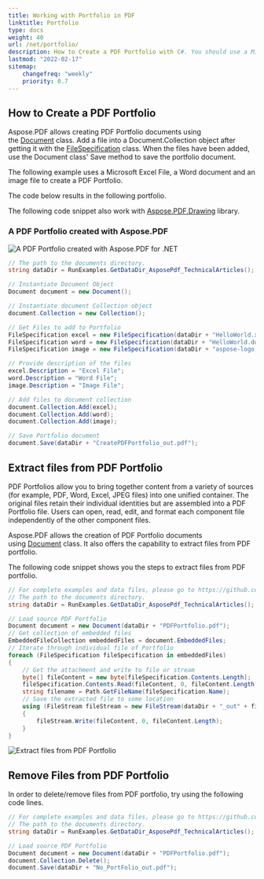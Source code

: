 ```yaml
---
title: Working with Portfolio in PDF
linktitle: Portfolio
type: docs
weight: 40
url: /net/portfolio/
description: How to Create a PDF Portfolio with C#. You should use a Microsoft Excel File, a Word document, and an image file to create a PDF Portfolio.
lastmod: "2022-02-17"
sitemap:
    changefreq: "weekly"
    priority: 0.7
---
```

<script type="application/ld+json">
{
    "@context": "https://schema.org",
    "@type": "TechArticle",
    "headline": "Working with Portfolio in PDF",
    "alternativeHeadline": "Create Portfolio in PDF document",
    "author": {
        "@type": "Person",
        "name":"Anastasiia Holub",
        "givenName": "Anastasiia",
        "familyName": "Holub",
        "url":"https://www.linkedin.com/in/anastasiia-holub-750430225/"
    },
    "genre": "pdf document generation in pdf",
    "keywords": "pdf, c#, portfolio",
    "wordcount": "302",
    "proficiencyLevel":"Beginner",
    "publisher": {
        "@type": "Organization",
        "name": "Aspose.PDF Doc Team",
        "url": "https://products.aspose.com/pdf",
        "logo": "https://www.aspose.cloud/templates/aspose/img/products/pdf/aspose_pdf-for-net.svg",
        "alternateName": "Aspose",
        "sameAs": [
            "https://facebook.com/aspose.pdf/",
            "https://twitter.com/asposepdf",
            "https://www.youtube.com/channel/UCmV9sEg_QWYPi6BJJs7ELOg/featured",
            "https://www.linkedin.com/company/aspose",
            "https://stackoverflow.com/questions/tagged/aspose",
            "https://aspose.quora.com/",
            "https://aspose.github.io/"
        ],
        "contactPoint": [
            {
                "@type": "ContactPoint",
                "telephone": "+1 903 306 1676",
                "contactType": "sales",
                "areaServed": "US",
                "availableLanguage": "en"
            },
            {
                "@type": "ContactPoint",
                "telephone": "+44 141 628 8900",
                "contactType": "sales",
                "areaServed": "GB",
                "availableLanguage": "en"
            },
            {
                "@type": "ContactPoint",
                "telephone": "+61 2 8006 6987",
                "contactType": "sales",
                "areaServed": "AU",
                "availableLanguage": "en"
            }
        ]
    },
    "url": "/net/portfolio/",
    "mainEntityOfPage": {
        "@type": "WebPage",
        "@id": "/net/portfolio/"
    },
    "dateModified": "2022-02-04",
    "description": "How to Create a PDF Portfolio with C#. You should use a Microsoft Excel File, a Word document, and an image file to create a PDF Portfolio."
}
</script>

## How to Create a PDF Portfolio

Aspose.PDF allows creating PDF Portfolio documents using the [Document](https://reference.aspose.com/pdf/net/aspose.pdf/document) class. Add a file into a Document.Collection object after getting it with the [FileSpecification](https://reference.aspose.com/pdf/net/aspose.pdf/filespecification) class. When the files have been added, use the Document class' Save method to save the portfolio document.

The following example uses a Microsoft Excel File, a Word document and an image file to create a PDF Portfolio.

The code below results in the following portfolio.

The following code snippet also work with [Aspose.PDF.Drawing](/pdf/net/drawing/) library.

### A PDF Portfolio created with Aspose.PDF

![A PDF Portfolio created with Aspose.PDF for .NET](working-with-pdf-portfolio_1.jpg)

```csharp
// The path to the documents directory.
string dataDir = RunExamples.GetDataDir_AsposePdf_TechnicalArticles();

// Instantiate Document Object
Document document = new Document();

// Instantiate document Collection object
document.Collection = new Collection();

// Get Files to add to Portfolio
FileSpecification excel = new FileSpecification(dataDir + "HelloWorld.xlsx");
FileSpecification word = new FileSpecification(dataDir + "HelloWorld.docx");
FileSpecification image = new FileSpecification(dataDir + "aspose-logo.jpg");

// Provide description of the files
excel.Description = "Excel File";
word.Description = "Word File";
image.Description = "Image File";

// Add files to document collection
document.Collection.Add(excel);
document.Collection.Add(word);
document.Collection.Add(image);

// Save Portfolio document
document.Save(dataDir + "CreatePDFPortfolio_out.pdf");
```

## Extract files from PDF Portfolio

PDF Portfolios allow you to bring together content from a variety of sources (for example, PDF, Word, Excel, JPEG files) into one unified container. The original files retain their individual identities but are assembled into a PDF Portfolio file. Users can open, read, edit, and format each component file independently of the other component files.

Aspose.PDF allows the creation of PDF Portfolio documents using [Document](https://reference.aspose.com/pdf/net/aspose.pdf/document) class. It also offers the capability to extract files from PDF portfolio.

The following code snippet shows you the steps to extract files from PDF portfolio.

```csharp
// For complete examples and data files, please go to https://github.com/aspose-pdf/Aspose.PDF-for-.NET
// The path to the documents directory.
string dataDir = RunExamples.GetDataDir_AsposePdf_TechnicalArticles();

// Load source PDF Portfolio
Document document = new Document(dataDir + "PDFPortfolio.pdf");
// Get collection of embedded files
EmbeddedFileCollection embeddedFiles = document.EmbeddedFiles;
// Iterate through individual file of Portfolio
foreach (FileSpecification fileSpecification in embeddedFiles)
{
    // Get the attachment and write to file or stream
    byte[] fileContent = new byte[fileSpecification.Contents.Length];
    fileSpecification.Contents.Read(fileContent, 0, fileContent.Length);
    string filename = Path.GetFileName(fileSpecification.Name);
    // Save the extracted file to some location
    using (FileStream fileStream = new FileStream(dataDir + "_out" + filename, FileMode.Create))
    {
        fileStream.Write(fileContent, 0, fileContent.Length);
    }
}
```

![Extract files from PDF Portfolio](working-with-pdf-portfolio_2.jpg)

## Remove Files from PDF Portfolio

In order to delete/remove files from PDF portfolio, try using the following code lines.

```csharp
// For complete examples and data files, please go to https://github.com/aspose-pdf/Aspose.PDF-for-.NET
// The path to the documents directory.
string dataDir = RunExamples.GetDataDir_AsposePdf_TechnicalArticles();

// Load source PDF Portfolio
Document document = new Document(dataDir + "PDFPortfolio.pdf");
document.Collection.Delete();
document.Save(dataDir + "No_PortFolio_out.pdf");
```

<script type="application/ld+json">
{
    "@context": "http://schema.org",
    "@type": "SoftwareApplication",
    "name": "Aspose.PDF for .NET Library",
    "image": "https://www.aspose.cloud/templates/aspose/img/products/pdf/aspose_pdf-for-net.svg",
    "url": "https://www.aspose.com/",
    "publisher": {
        "@type": "Organization",
        "name": "Aspose.PDF",
        "url": "https://products.aspose.com/pdf",
        "logo": "https://www.aspose.cloud/templates/aspose/img/products/pdf/aspose_pdf-for-net.svg",
        "alternateName": "Aspose",
        "sameAs": [
            "https://facebook.com/aspose.pdf/",
            "https://twitter.com/asposepdf",
            "https://www.youtube.com/channel/UCmV9sEg_QWYPi6BJJs7ELOg/featured",
            "https://www.linkedin.com/company/aspose",
            "https://stackoverflow.com/questions/tagged/aspose",
            "https://aspose.quora.com/",
            "https://aspose.github.io/"
        ],
        "contactPoint": [
            {
                "@type": "ContactPoint",
                "telephone": "+1 903 306 1676",
                "contactType": "sales",
                "areaServed": "US",
                "availableLanguage": "en"
            },
            {
                "@type": "ContactPoint",
                "telephone": "+44 141 628 8900",
                "contactType": "sales",
                "areaServed": "GB",
                "availableLanguage": "en"
            },
            {
                "@type": "ContactPoint",
                "telephone": "+61 2 8006 6987",
                "contactType": "sales",
                "areaServed": "AU",
                "availableLanguage": "en"
            }
        ]
    },
    "offers": {
        "@type": "Offer",
        "price": "1199",
        "priceCurrency": "USD"
    },
    "applicationCategory": "PDF Manipulation Library for .NET",
    "downloadUrl": "https://www.nuget.org/packages/Aspose.PDF/",
    "operatingSystem": "Windows, MacOS, Linux",
    "screenshot": "https://docs.aspose.com/pdf/net/create-pdf-document/screenshot.png",
    "softwareVersion": "2022.1",
    "aggregateRating": {
        "@type": "AggregateRating",
        "ratingValue": "5",
        "ratingCount": "16"
    }
}
</script>
